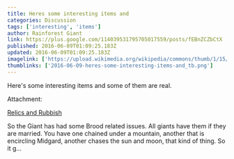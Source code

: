 ```yaml
---
title: Heres some interesting items and
categories: Discussion
tags: ['interesting', 'items']
author: Rainforest Giant
link: https://plus.google.com/114039531795705017559/posts/fEBnZCZbCtX
published: 2016-06-09T01:09:25.183Z
updated: 2016-06-09T01:09:25.183Z
imagelink: ['https://upload.wikimedia.org/wikipedia/commons/thumb/1/15/Weltliche_Schatzkammer_Wien_%28180%29-3-2.jpg/170px-Weltliche_Schatzkammer_Wien_%28180%29-3-2.jpg']
thumblinks: ['2016-06-09-heres-some-interesting-items-and_tb.png']
---
```


Here&#39;s some interesting items and some of them are real.


Attachment:

<a href='http://giantsteading.blogspot.com/2016/06/relics-and-rubbish.html'>Relics and Rubbish</a>


So the Giant has had some Brood related issues. All giants have them if they are married. You have one chained under a mountain, another that is encircling Midgard, another chases the sun and moon, that kind of thing. So it g...